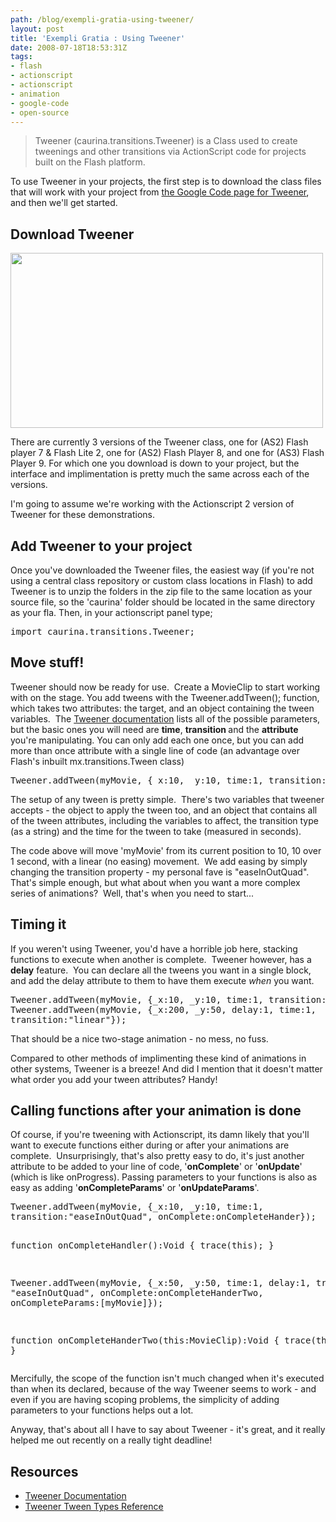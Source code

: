 ```yaml
---
path: /blog/exempli-gratia-using-tweener/
layout: post
title: 'Exempli Gratia : Using Tweener'
date: 2008-07-18T18:53:31Z
tags:
- flash
- actionscript
- actionscript
- animation
- google-code
- open-source
---
```


<blockquote>Tweener (caurina.transitions.Tweener) is a Class used to create tweenings and other transitions via ActionScript code for projects built on the Flash platform.</blockquote>
To use Tweener in your projects, the first step is to download the class files that will work with your project from <a href="http://code.google.com/p/tweener/" target="_blank">the Google Code page for Tweener</a>, and then we'll get started.
<h2>Download Tweener</h2>
<a href="http://code.google.com/p/tweener/" target="_blank"><img class="alignnone size-full wp-image-271" title="googelcode" src="http://uploads.psyked.co.uk/2008/07/googelcode.jpg" alt="" width="500" height="280" /></a>

There are currently 3 versions of the Tweener class, one for (AS2) Flash player 7 &amp; Flash Lite 2, one for (AS2) Flash Player 8, and one for (AS3) Flash Player 9. For which one you download is down to your project, but the interface and implimentation is pretty much the same across each of the versions.

I'm going to assume we're working with the Actionscript 2 version of Tweener for these demonstrations.
<h2>Add Tweener to your project</h2>
Once you've downloaded the Tweener files, the easiest way (if you're not using a central class repository or custom class locations in Flash) to add Tweener is to unzip the folders in the zip file to the same location as your source file, so the 'caurina' folder should be located in the same directory as your fla. Then, in your actionscript panel type;
<pre>import caurina.transitions.Tweener;</pre>
<h2>Move stuff!</h2>
Tweener should now be ready for use.  Create a MovieClip to start working with on the stage. You add tweens with the Tweener.addTween(); function, which takes two attributes: the target, and an object containing the tween variables.  The <a href="http://hosted.zeh.com.br/tweener/docs/en-us/" target="_blank">Tweener documentation</a> lists all of the possible parameters, but the basic ones you will need are <strong>time</strong>, <strong>transition </strong>and the <strong>attribute </strong>you're manipulating. You can only add each one once, but you can add more than once attribute with a single line of code (an advantage over Flash's inbuilt mx.transitions.Tween class)
<pre>Tweener.addTween(myMovie, {_x:10, _y:10, time:1, transition:"linear"});</pre>
The setup of any tween is pretty simple.  There's two variables that tweener accepts - the object to apply the tween too, and an object that contains all of the tween attributes, including the variables to affect, the transition type (as a string) and the time for the tween to take (measured in seconds).

The code above will move 'myMovie' from its current position to 10, 10 over 1 second, with a linear (no easing) movement.  We add easing by simply changing the transition property - my personal fave is "easeInOutQuad".  That's simple enough, but what about when you want a more complex series of animations?  Well, that's when you need to start...
<h2>Timing it</h2>
If you weren't using Tweener, you'd have a horrible job here, stacking functions to execute when another is complete.  Tweener however, has a <strong>delay</strong> feature.  You can declare all the tweens you want in a single block, and add the delay attribute to them to have them execute <em>when </em>you want.
<pre>Tweener.addTween(myMovie, {_x:10, _y:10, time:1, transition:"linear"});
Tweener.addTween(myMovie, {_x:200, _y:50, delay:1, time:1,
transition:"linear"});</pre>
That should be a nice two-stage animation - no mess, no fuss.

Compared to other methods of implimenting these kind of animations in other systems, Tweener is a breeze! And did I mention that it doesn't matter what order you add your tween attributes? Handy!
<h2>Calling functions after your animation is done</h2>
Of course, if you're tweening with Actionscript, its damn likely that you'll want to execute functions either during or after your animations are complete.  Unsurprisingly, that's also pretty easy to do, it's just another attribute to be added to your line of code, '<strong>onComplete</strong>' or '<strong>onUpdate</strong>' (which is like onProgress). Passing parameters to your functions is also as easy as adding '<strong>onCompleteParams</strong>' or '<strong>onUpdateParams</strong>'.
<pre>Tweener.addTween(myMovie, {_x:10, _y:10, time:1,
transition:"easeInOutQuad", onComplete:onCompleteHander});

function onCompleteHandler():Void {
    trace(this);
}

Tweener.addTween(myMovie, {_x:50, _y:50, time:1, delay:1, transition:
"easeInOutQuad", onComplete:onCompleteHanderTwo, onCompleteParams:[myMovie]});

function onCompleteHanderTwo(this:MovieClip):Void {
    trace(this);
}</pre>
Mercifully, the scope of the function isn't much changed when it's executed than when its declared, because of the way Tweener seems to work - and even if you are having scoping problems, the simplicity of adding parameters to your functions helps out a lot.

Anyway, that's about all I have to say about Tweener - it's great, and it really helped me out recently on a really tight deadline!
<h2>Resources</h2>
<ul>
	<li><a href="http://hosted.zeh.com.br/tweener/docs/en-us/" target="_blank">Tweener Documentation</a></li>
	<li><a href="http://hosted.zeh.com.br/tweener/docs/en-us/misc/transitions.html" target="_blank">Tweener Tween Types Reference</a></li>
</ul>